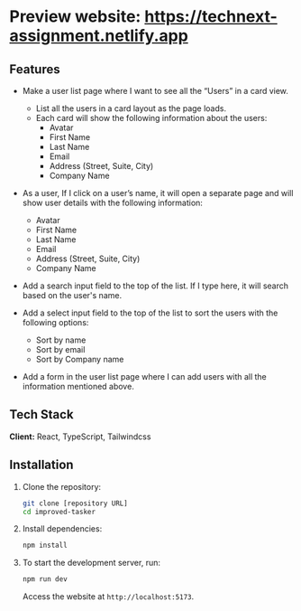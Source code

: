 # Preview website: https://technext-assignment.netlify.app

## Features

- Make a user list page where I want to see all the “Users” in a card view.
  - List all the users in a card layout as the page loads.
  - Each card will show the following information about the users:
    - Avatar
    - First Name
    - Last Name
    - Email
    - Address (Street, Suite, City)
    - Company Name
- As a user, If I click on a user’s name, it will open a separate page and will show user
  details with the following information:

  - Avatar
  - First Name
  - Last Name
  - Email
  - Address (Street, Suite, City)
  - Company Name

- Add a search input field to the top of the list. If I type here, it will search based on the
  user's name.

- Add a select input field to the top of the list to sort the users with the following options:

  - Sort by name
  - Sort by email
  - Sort by Company name

- Add a form in the user list page where I can add users with all the information mentioned
  above.

## Tech Stack

**Client:** React, TypeScript, Tailwindcss

## Installation

1. Clone the repository:

   ```bash
   git clone [repository URL]
   cd improved-tasker
   ```

2. Install dependencies:

   ```bash
   npm install
   ```

3. To start the development server, run:

   ```bash
   npm run dev
   ```

   Access the website at `http://localhost:5173`.
